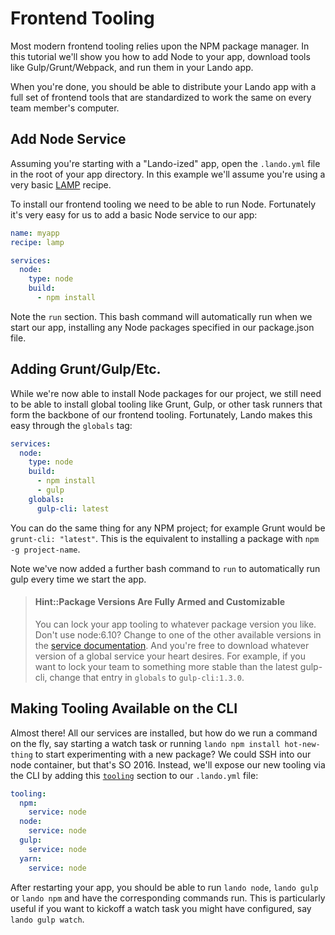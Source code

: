 Frontend Tooling
===============

Most modern frontend tooling relies upon the NPM package manager. In this tutorial we'll show you how to add Node to your app, download tools like Gulp/Grunt/Webpack, and run them in your Lando app.

When you're done, you should be able to distribute your Lando app with a full set of frontend tools that are standardized to work the same on every team member's computer.

Add Node Service
---------------

Assuming you're starting with a "Lando-ized" app, open the `.lando.yml` file in the root of your app directory. In this example we'll assume you're using a very basic [LAMP](./../recipes/lamp.md) recipe.

To install our frontend tooling we need to be able to run Node. Fortunately it's very easy for us to add a basic Node service to our app:

```yml
name: myapp
recipe: lamp

services:
  node:
    type: node
    build:
      - npm install
```

Note the `run` section. This bash command will automatically run when we start our app, installing any Node packages specified in our package.json file.

Adding Grunt/Gulp/Etc.
---------------------

While we're now able to install Node packages for our project, we still need to be able to install global tooling like Grunt, Gulp, or other task runners that form the backbone of our frontend tooling. Fortunately, Lando makes this easy through the `globals` tag:


```yml
services:
  node:
    type: node
    build:
      - npm install
      - gulp
    globals:
      gulp-cli: latest
```

You can do the same thing for any NPM project; for example Grunt would be `grunt-cli: "latest"`. This is the equivalent to installing a package with `npm -g project-name`.

Note we've now added a further bash command to `run` to automatically run gulp every time we start the app.

> #### Hint::Package Versions Are Fully Armed and Customizable
>
> You can lock your app tooling to whatever package version you like. Don't use node:6.10? Change to one of the other available versions in the [service documentation](services/node.md). And you're free to download whatever version of a global service your heart desires. For example, if you want to lock your team to something more stable than the latest gulp-cli, change that entry in `globals` to `gulp-cli:1.3.0`.

Making Tooling Available on the CLI
------------------------------------

Almost there! All our services are installed, but how do we run a command on the fly, say starting a watch task or running `lando npm install hot-new-thing` to start experimenting with a new package? We could SSH into our node container, but that's SO 2016. Instead, we'll expose our new tooling via the CLI by adding this [`tooling`](./../config/tooling.md) section to our `.lando.yml` file:

```yml
tooling:
  npm:
    service: node
  node:
    service: node
  gulp:
    service: node
  yarn:
    service: node
```

After restarting your app, you should be able to run `lando node`, `lando gulp` or `lando npm` and have the corresponding commands run. This is particularly useful if you want to kickoff a watch task you might have configured, say `lando gulp watch`.
